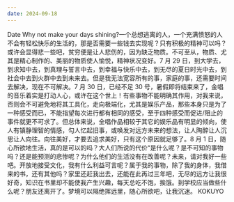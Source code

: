 ```yaml
---
date: 2024-09-18
---
```


Date
Why not make your days shining?一个总想逃离的人，一个充满愤怒的人不会有轻松快乐的生活的，那是否需要一些钱去实现呢？只有积极的精神可以吗？或许会显得悲一些吧，贫穷便是让人悲伤的，因为缺乏物质。不可至从，物质、尤其是精心制作的、美丽的物质使人愉悦，精神状况变好。7 月 29 日，到大学去，到求知中去，到真理与誓言中去，到幸福与快乐中去，到无尽的夏日时光中去，到社会中去到火群中去到未来去。但是我无法宽容所有的事，家庭的事，还需要时间去解决，现在不可解决。7 月 30 日，已经不足 30 号，暑假即将结束来了，金唱的音乐着实是打动人心，或许在这个世上！有些事物不能明确其作用，对我来说，否则会不可避免地将其工具化，走向极端化，尤其是娱乐产品，那些本身只是为了一种感受而已，不能指望每次进行都有相同的感受，至于四种感受而促进/阻止的事件就更不可求了。但总体来说，全唱作品相较于其它的娱乐品有明显的倾向，使人有镇静理智的情感，勾人忆起旧事，或唤发对远方未来的想法，让人陶醉让人沉思让人向往。向往美好，才要去追求美好，只有这个原因就足够了。8 月 1 日，随心所欲地生活，真的是可以的吗？大人们所说的代价“是什么呢？是不可知的事物吗？还是能预测的悲惨呢？为什么他们的生活没有在改善呢？未来，请对我好一些吧。开放地接受文化，我有什么利益可言呢？属于我的事物，除了我的身体，我借来的书，还有其他吗？家里还赶我出去，还能在此再过三年吧，无尽的远方让我很好奇，知识在书里却不能使我产生兴趣，每天总吃不饱，挨饿。到学校应当做些什么呢？朋友还离开了。梦境可以隔绝挥远里，随心所欲吧，让我沉迷。 KOKUYO
